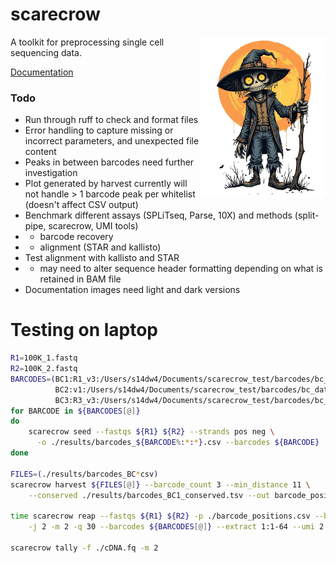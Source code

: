 # scarecrow

<img style="float:right;width:200px;" src="./img/scarecrow.png" alt="scarecrow"/>

A toolkit for preprocessing single cell sequencing data.

[Documentation](docs/root.md)

### Todo

* Run through ruff to check and format files
* Error handling to capture missing or incorrect parameters, and unexpected file content
* Peaks in between barcodes need further investigation
* Plot generated by harvest currently will not handle > 1 barcode peak per whitelist (doesn't affect CSV output)
* Benchmark different assays (SPLiTseq, Parse, 10X) and methods (split-pipe, scarecrow, UMI tools)
*   - barcode recovery
*   - alignment (STAR and kallisto)
* Test alignment with kallisto and STAR
*    - may need to alter sequence header formatting depending on what is retained in BAM file
* Documentation images need light and dark versions



# Testing on laptop
```bash
R1=100K_1.fastq
R2=100K_2.fastq
BARCODES=(BC1:R1_v3:/Users/s14dw4/Documents/scarecrow_test/barcodes/bc_data_n123_R1_v3_5.barcodes
          BC2:v1:/Users/s14dw4/Documents/scarecrow_test/barcodes/bc_data_v1.barcodes
          BC3:R3_v3:/Users/s14dw4/Documents/scarecrow_test/barcodes/bc_data_R3_v3.barcodes)
for BARCODE in ${BARCODES[@]}
do
    scarecrow seed --fastqs ${R1} ${R2} --strands pos neg \
      -o ./results/barcodes_${BARCODE%:*:*}.csv --barcodes ${BARCODE}
done

FILES=(./results/barcodes_BC*csv)
scarecrow harvest ${FILES[@]} --barcode_count 3 --min_distance 11 \
    --conserved ./results/barcodes_BC1_conserved.tsv --out barcode_positions.csv

time scarecrow reap --fastqs ${R1} ${R2} -p ./barcode_positions.csv --barcode_reverse_order \
    -j 2 -m 2 -q 30 --barcodes ${BARCODES[@]} --extract 1:1-64 --umi 2:1-10 --out ./cDNA --threads 4

scarecrow tally -f ./cDNA.fq -m 2

```


